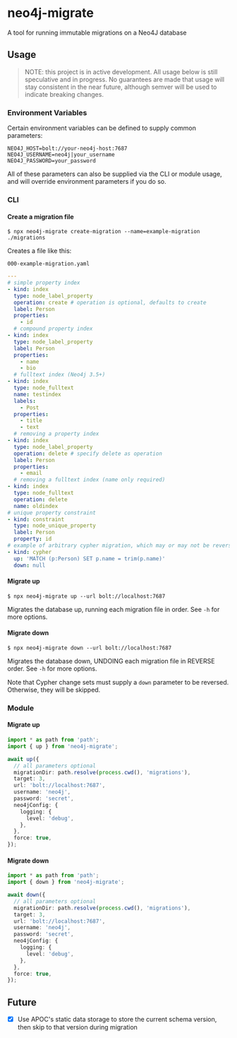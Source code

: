 # neo4j-migrate

A tool for running immutable migrations on a Neo4J database

## Usage

> NOTE: this project is in active development. All usage below is still speculative and in progress. No guarantees are made that usage will stay consistent in the near future, although semver will be used to indicate breaking changes.

### Environment Variables

Certain environment variables can be defined to supply common parameters:

```
NEO4J_HOST=bolt://your-neo4j-host:7687
NEO4J_USERNAME=neo4j|your_username
NEO4J_PASSWORD=your_password
```

All of these parameters can also be supplied via the CLI or module usage, and will override environment parameters if you do so.

### CLI

#### Create a migration file

```
$ npx neo4j-migrate create-migration --name=example-migration ./migrations
```

Creates a file like this:

`000-example-migration.yaml`

```yaml
---
# simple property index
- kind: index
  type: node_label_property
  operation: create # operation is optional, defaults to create
  label: Person
  properties:
    - id
  # compound property index
- kind: index
  type: node_label_property
  label: Person
  properties:
    - name
    - bio
  # fulltext index (Neo4j 3.5+)
- kind: index
  type: node_fulltext
  name: testindex
  labels:
    - Post
  properties:
    - title
    - text
  # removing a property index
- kind: index
  type: node_label_property
  operation: delete # specify delete as operation
  label: Person
  properties:
    - email
  # removing a fulltext index (name only required)
- kind: index
  type: node_fulltext
  operation: delete
  name: oldindex
# unique property constraint
- kind: constraint
  type: node_unique_property
  label: Person
  property: id
# example of arbitrary cypher migration, which may or may not be reversible
- kind: cypher
  up: 'MATCH (p:Person) SET p.name = trim(p.name)'
  down: null
```

#### Migrate up

```
$ npx neo4j-migrate up --url bolt://localhost:7687
```

Migrates the database up, running each migration file in order. See `-h` for more options.

#### Migrate down

```
$ npx neo4j-migrate down --url bolt://localhost:7687
```

Migrates the database down, UNDOING each migration file in REVERSE order. See `-h` for more options.

Note that Cypher change sets must supply a `down` parameter to be reversed. Otherwise, they will be skipped.

### Module

#### Migrate up

```ts
import * as path from 'path';
import { up } from 'neo4j-migrate';

await up({
  // all parameters optional
  migrationDir: path.resolve(process.cwd(), 'migrations'),
  target: 3,
  url: 'bolt://localhost:7687',
  username: 'neo4j',
  password: 'secret',
  neo4jConfig: {
    logging: {
      level: 'debug',
    },
  },
  force: true,
});
```

#### Migrate down

```ts
import * as path from 'path';
import { down } from 'neo4j-migrate';

await down({
  // all parameters optional
  migrationDir: path.resolve(process.cwd(), 'migrations'),
  target: 3,
  url: 'bolt://localhost:7687',
  username: 'neo4j',
  password: 'secret',
  neo4jConfig: {
    logging: {
      level: 'debug',
    },
  },
  force: true,
});
```

## Future

- [x] Use APOC's static data storage to store the current schema version, then skip to that version during migration
